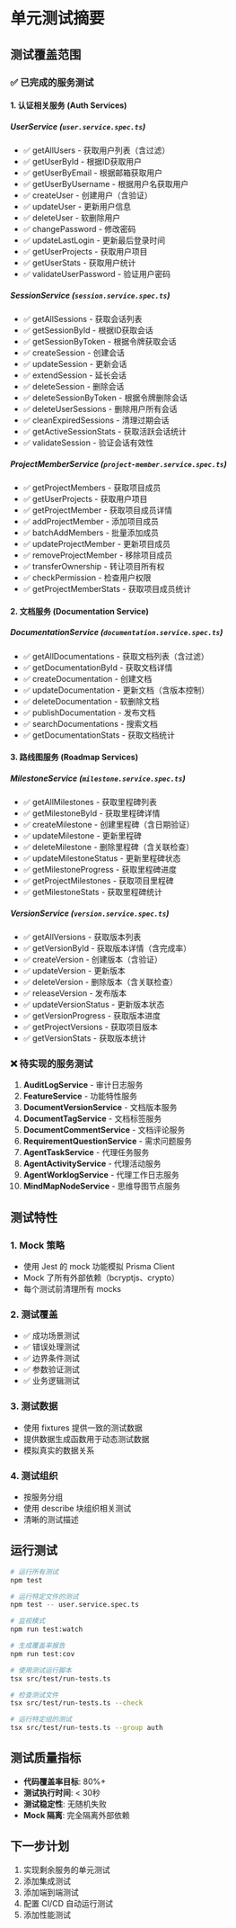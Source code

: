 # 单元测试摘要

## 测试覆盖范围

### ✅ 已完成的服务测试

#### 1. **认证相关服务** (Auth Services)

##### UserService (`user.service.spec.ts`)
- ✅ getAllUsers - 获取用户列表（含过滤）
- ✅ getUserById - 根据ID获取用户
- ✅ getUserByEmail - 根据邮箱获取用户
- ✅ getUserByUsername - 根据用户名获取用户
- ✅ createUser - 创建用户（含验证）
- ✅ updateUser - 更新用户信息
- ✅ deleteUser - 软删除用户
- ✅ changePassword - 修改密码
- ✅ updateLastLogin - 更新最后登录时间
- ✅ getUserProjects - 获取用户项目
- ✅ getUserStats - 获取用户统计
- ✅ validateUserPassword - 验证用户密码

##### SessionService (`session.service.spec.ts`)
- ✅ getAllSessions - 获取会话列表
- ✅ getSessionById - 根据ID获取会话
- ✅ getSessionByToken - 根据令牌获取会话
- ✅ createSession - 创建会话
- ✅ updateSession - 更新会话
- ✅ extendSession - 延长会话
- ✅ deleteSession - 删除会话
- ✅ deleteSessionByToken - 根据令牌删除会话
- ✅ deleteUserSessions - 删除用户所有会话
- ✅ cleanExpiredSessions - 清理过期会话
- ✅ getActiveSessionStats - 获取活跃会话统计
- ✅ validateSession - 验证会话有效性

##### ProjectMemberService (`project-member.service.spec.ts`)
- ✅ getProjectMembers - 获取项目成员
- ✅ getUserProjects - 获取用户项目
- ✅ getProjectMember - 获取项目成员详情
- ✅ addProjectMember - 添加项目成员
- ✅ batchAddMembers - 批量添加成员
- ✅ updateProjectMember - 更新项目成员
- ✅ removeProjectMember - 移除项目成员
- ✅ transferOwnership - 转让项目所有权
- ✅ checkPermission - 检查用户权限
- ✅ getProjectMemberStats - 获取项目成员统计

#### 2. **文档服务** (Documentation Service)

##### DocumentationService (`documentation.service.spec.ts`)
- ✅ getAllDocumentations - 获取文档列表（含过滤）
- ✅ getDocumentationById - 获取文档详情
- ✅ createDocumentation - 创建文档
- ✅ updateDocumentation - 更新文档（含版本控制）
- ✅ deleteDocumentation - 软删除文档
- ✅ publishDocumentation - 发布文档
- ✅ searchDocumentations - 搜索文档
- ✅ getDocumentationStats - 获取文档统计

#### 3. **路线图服务** (Roadmap Services)

##### MilestoneService (`milestone.service.spec.ts`)
- ✅ getAllMilestones - 获取里程碑列表
- ✅ getMilestoneById - 获取里程碑详情
- ✅ createMilestone - 创建里程碑（含日期验证）
- ✅ updateMilestone - 更新里程碑
- ✅ deleteMilestone - 删除里程碑（含关联检查）
- ✅ updateMilestoneStatus - 更新里程碑状态
- ✅ getMilestoneProgress - 获取里程碑进度
- ✅ getProjectMilestones - 获取项目里程碑
- ✅ getMilestoneStats - 获取里程碑统计

##### VersionService (`version.service.spec.ts`)
- ✅ getAllVersions - 获取版本列表
- ✅ getVersionById - 获取版本详情（含完成率）
- ✅ createVersion - 创建版本（含验证）
- ✅ updateVersion - 更新版本
- ✅ deleteVersion - 删除版本（含关联检查）
- ✅ releaseVersion - 发布版本
- ✅ updateVersionStatus - 更新版本状态
- ✅ getVersionProgress - 获取版本进度
- ✅ getProjectVersions - 获取项目版本
- ✅ getVersionStats - 获取版本统计

### ❌ 待实现的服务测试

1. **AuditLogService** - 审计日志服务
2. **FeatureService** - 功能特性服务
3. **DocumentVersionService** - 文档版本服务
4. **DocumentTagService** - 文档标签服务
5. **DocumentCommentService** - 文档评论服务
6. **RequirementQuestionService** - 需求问题服务
7. **AgentTaskService** - 代理任务服务
8. **AgentActivityService** - 代理活动服务
9. **AgentWorklogService** - 代理工作日志服务
10. **MindMapNodeService** - 思维导图节点服务

## 测试特性

### 1. **Mock 策略**
- 使用 Jest 的 mock 功能模拟 Prisma Client
- Mock 了所有外部依赖（bcryptjs、crypto）
- 每个测试前清理所有 mocks

### 2. **测试覆盖**
- ✅ 成功场景测试
- ✅ 错误处理测试
- ✅ 边界条件测试
- ✅ 参数验证测试
- ✅ 业务逻辑测试

### 3. **测试数据**
- 使用 fixtures 提供一致的测试数据
- 提供数据生成函数用于动态测试数据
- 模拟真实的数据关系

### 4. **测试组织**
- 按服务分组
- 使用 describe 块组织相关测试
- 清晰的测试描述

## 运行测试

```bash
# 运行所有测试
npm test

# 运行特定文件的测试
npm test -- user.service.spec.ts

# 监视模式
npm run test:watch

# 生成覆盖率报告
npm run test:cov

# 使用测试运行脚本
tsx src/test/run-tests.ts

# 检查测试文件
tsx src/test/run-tests.ts --check

# 运行特定组的测试
tsx src/test/run-tests.ts --group auth
```

## 测试质量指标

- **代码覆盖率目标**: 80%+
- **测试执行时间**: < 30秒
- **测试稳定性**: 无随机失败
- **Mock 隔离**: 完全隔离外部依赖

## 下一步计划

1. 实现剩余服务的单元测试
2. 添加集成测试
3. 添加端到端测试
4. 配置 CI/CD 自动运行测试
5. 添加性能测试